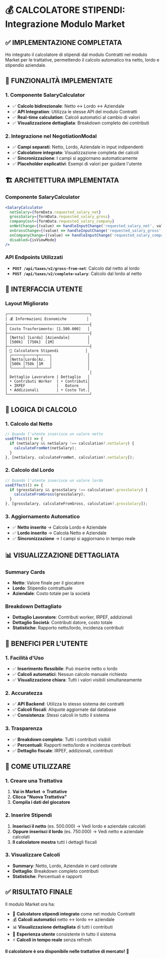 # 💰 **CALCOLATORE STIPENDI: Integrazione Modulo Market**

## ✅ **IMPLEMENTAZIONE COMPLETATA**

Ho integrato il calcolatore di stipendi dal modulo Contratti nel modulo Market per le trattative, permettendo il calcolo automatico tra netto, lordo e stipendio aziendale.

## 🎯 **FUNZIONALITÀ IMPLEMENTATE**

### **1. Componente SalaryCalculator**
- ✅ **Calcolo bidirezionale**: Netto ↔ Lordo ↔ Aziendale
- ✅ **API Integration**: Utilizza le stesse API del modulo Contratti
- ✅ **Real-time calculation**: Calcoli automatici al cambio di valori
- ✅ **Visualizzazione dettagliata**: Breakdown completo dei contributi

### **2. Integrazione nel NegotiationModal**
- ✅ **Campi separati**: Netto, Lordo, Aziendale in input indipendenti
- ✅ **Calcolatore integrato**: Visualizzazione completa dei calcoli
- ✅ **Sincronizzazione**: I campi si aggiornano automaticamente
- ✅ **Placeholder esplicativi**: Esempi di valori per guidare l'utente

## 🏗️ **ARCHITETTURA IMPLEMENTATA**

### **Componente SalaryCalculator**
```jsx
<SalaryCalculator
  netSalary={formData.requested_salary_net}
  grossSalary={formData.requested_salary_gross}
  companyCost={formData.requested_salary_company}
  onNetChange={(value) => handleInputChange('requested_salary_net', value)}
  onGrossChange={(value) => handleInputChange('requested_salary_gross', value)}
  onCompanyChange={(value) => handleInputChange('requested_salary_company', value)}
  disabled={isViewMode}
/>
```

### **API Endpoints Utilizzati**
- **`POST /api/taxes/v2/gross-from-net`**: Calcolo dal netto al lordo
- **`POST /api/taxes/v2/complete-salary`**: Calcolo dal lordo al netto

## 🎨 **INTERFACCIA UTENTE**

### **Layout Migliorato**
```
┌─────────────────────────────────────┐
│ 💰 Informazioni Economiche         │
├─────────────────────────────────────┤
│ Costo Trasferimento: [1.500.000]   │
├─────────────────────────────────────┤
│ [Netto] [Lordo] [Aziendale]        │
│ [500k]  [750k]  [1M]               │
├─────────────────────────────────────┤
│ 🧮 Calcolatore Stipendi            │
│ ┌─────┬─────┬─────┐                │
│ │Netto│Lordo│Az.  │                │
│ │500k │750k │1M   │                │
│ └─────┴─────┴─────┘                │
│                                     │
│ Dettaglio Lavoratore | Dettaglio   │
│ • Contributi Worker  | • Contributi│
│ • IRPEF              |   Datore    │
│ • Addizionali        | • Costo Tot.│
└─────────────────────────────────────┘
```

## 🔄 **LOGICA DI CALCOLO**

### **1. Calcolo dal Netto**
```javascript
// Quando l'utente inserisce un valore netto
useEffect(() => {
  if (netSalary && netSalary !== calculation?.netSalary) {
    calculateFromNet(netSalary);
  }
}, [netSalary, calculateFromNet, calculation?.netSalary]);
```

### **2. Calcolo dal Lordo**
```javascript
// Quando l'utente inserisce un valore lordo
useEffect(() => {
  if (grossSalary && grossSalary !== calculation?.grossSalary) {
    calculateFromGross(grossSalary);
  }
}, [grossSalary, calculateFromGross, calculation?.grossSalary]);
```

### **3. Aggiornamento Automatico**
- ✅ **Netto inserito** → Calcola Lordo e Aziendale
- ✅ **Lordo inserito** → Calcola Netto e Aziendale
- ✅ **Sincronizzazione** → I campi si aggiornano in tempo reale

## 📊 **VISUALIZZAZIONE DETTAGLIATA**

### **Summary Cards**
- **Netto**: Valore finale per il giocatore
- **Lordo**: Stipendio contrattuale
- **Aziendale**: Costo totale per la società

### **Breakdown Dettagliato**
- **Dettaglio Lavoratore**: Contributi worker, IRPEF, addizionali
- **Dettaglio Società**: Contributi datore, costo totale
- **Statistiche**: Rapporto netto/lordo, incidenza contributi

## 🎯 **BENEFICI PER L'UTENTE**

### **1. Facilità d'Uso**
- ✅ **Inserimento flessibile**: Può inserire netto o lordo
- ✅ **Calcoli automatici**: Nessun calcolo manuale richiesto
- ✅ **Visualizzazione chiara**: Tutti i valori visibili simultaneamente

### **2. Accuratezza**
- ✅ **API Backend**: Utilizza lo stesso sistema dei contratti
- ✅ **Calcoli fiscali**: Aliquote aggiornate dal database
- ✅ **Consistenza**: Stessi calcoli in tutto il sistema

### **3. Trasparenza**
- ✅ **Breakdown completo**: Tutti i contributi visibili
- ✅ **Percentuali**: Rapporti netto/lordo e incidenza contributi
- ✅ **Dettaglio fiscale**: IRPEF, addizionali, contributi

## 🚀 **COME UTILIZZARE**

### **1. Creare una Trattativa**
1. **Vai in Market → Trattative**
2. **Clicca "Nuova Trattativa"**
3. **Compila i dati del giocatore**

### **2. Inserire Stipendi**
1. **Inserisci il netto** (es. 500.000) → Vedi lordo e aziendale calcolati
2. **Oppure inserisci il lordo** (es. 750.000) → Vedi netto e aziendale calcolati
3. **Il calcolatore mostra** tutti i dettagli fiscali

### **3. Visualizzare Calcoli**
- **Summary**: Netto, Lordo, Aziendale in card colorate
- **Dettaglio**: Breakdown completo contributi
- **Statistiche**: Percentuali e rapporti

## ✅ **RISULTATO FINALE**

Il modulo Market ora ha:
- 🧮 **Calcolatore stipendi integrato** come nel modulo Contratti
- 💰 **Calcoli automatici** netto ↔ lordo ↔ aziendale
- 📊 **Visualizzazione dettagliata** di tutti i contributi
- 🎯 **Esperienza utente** consistente in tutto il sistema
- ⚡ **Calcoli in tempo reale** senza refresh

**Il calcolatore è ora disponibile nelle trattative di mercato!** 🎉

